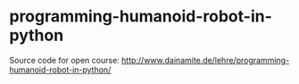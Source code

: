 programming-humanoid-robot-in-python
====================================

Source code for open course: http://www.dainamite.de/lehre/programming-humanoid-robot-in-python/
